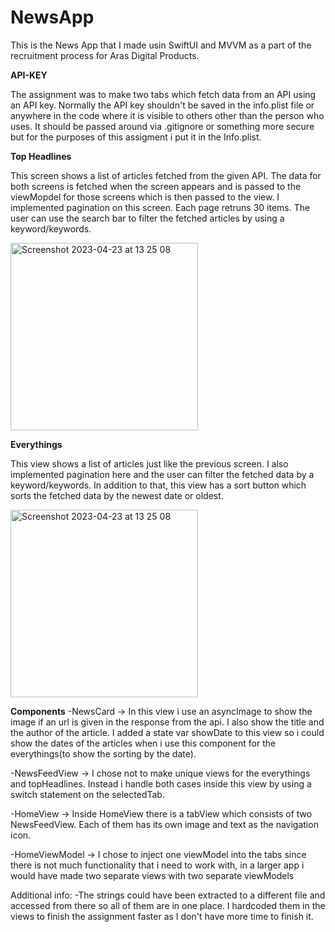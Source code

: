 # NewsApp

This is the News App that I made usin SwiftUI and MVVM as a part of the recruitment process for Aras Digital Products.

**API-KEY**

The assignment was to make two tabs which fetch data from an API using an API key. Normally the API key shouldn't be
saved in the info.plist file or anywhere in the code where it is visible to others other than the person who uses. It should be passed around via .gitignore or 
something more secure but for the purposes of this assigment i put it in the Info.plist.

**Top Headlines**

This screen shows a list of articles fetched from the given API. The data for both screens is fetched when the screen appears and is passed to the viewMopdel for those
screens which is then passed to the view.
I implemented pagination on this screen. Each page retruns 30 items. The user can use the search bar to filter the fetched articles by using a keyword/keywords.

<img width="300" alt="Screenshot 2023-04-23 at 13 25 08" src="https://github.com/LuciaZ50/NewsApp/assets/93731591/e2a101a4-8b30-4756-b819-34122b8420db">

**Everythings**

This view shows a list of articles just like the previous screen. I also implemented pagination here and the user can filter the fetched data by a keyword/keywords.
In addition to that, this view has a sort button which sorts the fetched data by the newest date or oldest.

<img width="300" alt="Screenshot 2023-04-23 at 13 25 08" src="https://github.com/LuciaZ50/NewsApp/assets/93731591/49bb3a40-74b3-468b-b5e3-aa59acb14de8">

**Components**
-NewsCard -> In this view i use an asyncImage to show the image if an url is given in the response from the api. I also show the title and the author of the article. I added
a state var showDate to this view so i could show the dates of the articles when i use this component for the everythings(to show the sorting by the date).

-NewsFeedView -> I chose not to make unique views for the everythings and topHeadlines. Instead i handle both cases inside this view by using a switch statement on the selectedTab.

-HomeView -> Inside HomeView there is a tabView which consists of two NewsFeedView. Each of them has its own image and text as the navigation icon.

-HomeViewModel -> I chose to inject one viewModel into the tabs since there is not much functionality that i need to work with, in a larger app i would have made two separate views with two separate viewModels

Additional info:
-The strings could have been extracted to a different file and accessed from there so all of them are in one place. I hardcoded them in the views to finish the assignment faster
as I don't have more time to finish it.


